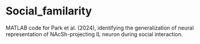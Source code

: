 # Social_familarity

MATLAB code for Park et al. (2024), identifying the generalization of neural representation of NAcSh-projecting IL neuron during social interaction. 


